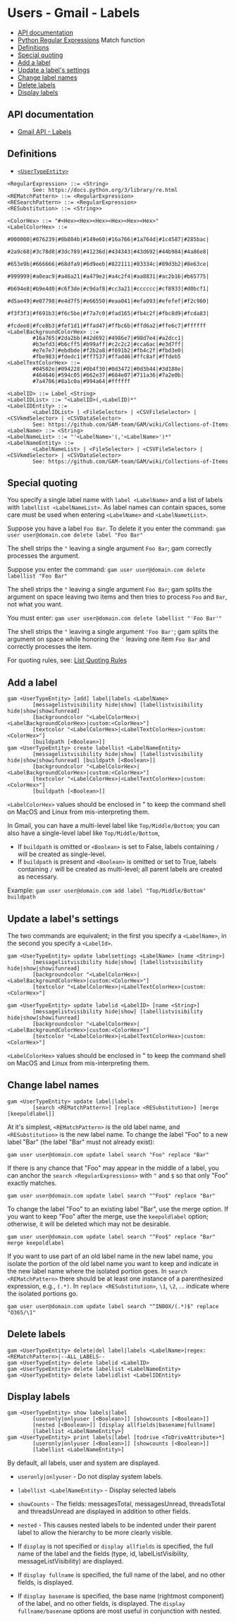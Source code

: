 # Users - Gmail - Labels
- [API documentation](#api-documentation)
- [Python Regular Expressions](Python-Regular-Expressions) Match function
- [Definitions](#definitions)
- [Special quoting](#special-quoting)
- [Add a label](#add-a-label)
- [Update a label's settings](#update-a-labels-settings)
- [Change label names](#change-label-names)
- [Delete labels](#delete-labels)
- [Display labels](#display-labels)

## API documentation
* [Gmail API - Labels](https://developers.google.com/gmail/api/v1/reference/users.labels)

## Definitions
* [`<UserTypeEntity>`](Collections-of-Users)

```
<RegularExpression> ::= <String>
        See: https://docs.python.org/3/library/re.html
<REMatchPattern> ::= <RegularExpression>
<RESearchPattern> ::= <RegularExpression>
<RESubstitution> ::= <String>>

<ColorHex> ::= "#<Hex><Hex><Hex><Hex><Hex><Hex>"
<LabelColorHex> ::=
        #000000|#076239|#0b804b|#149e60|#16a766|#1a764d|#1c4587|#285bac|
        #2a9c68|#3c78d8|#3dc789|#41236d|#434343|#43d692|#44b984|#4a86e8|
        #653e9b|#666666|#68dfa9|#6d9eeb|#822111|#83334c|#89d3b2|#8e63ce|
        #999999|#a0eac9|#a46a21|#a479e2|#a4c2f4|#aa8831|#ac2b16|#b65775|
        #b694e8|#b9e4d0|#c6f3de|#c9daf8|#cc3a21|#cccccc|#cf8933|#d0bcf1|
        #d5ae49|#e07798|#e4d7f5|#e66550|#eaa041|#efa093|#efefef|#f2c960|
        #f3f3f3|#f691b3|#f6c5be|#f7a7c0|#fad165|#fb4c2f|#fbc8d9|#fcda83|
        #fcdee8|#fce8b3|#fef1d1|#ffad47|#ffbc6b|#ffd6a2|#ffe6c7|#ffffff
<LabelBackgroundColorHex> ::=
        #16a765|#2da2bb|#42d692|#4986e7|#98d7e4|#a2dcc1|
        #b3efd3|#b6cff5|#b99aff|#c2c2c2|#cca6ac|#e3d7ff|
        #e7e7e7|#ebdbde|#f2b2a8|#f691b2|#fb4c2f|#fbd3e0|
        #fbe983|#fdedc1|#ff7537|#ffad46|#ffc8af|#ffdeb5
<LabelTextColorHex> ::=
        #04502e|#094228|#0b4f30|#0d3472|#0d3b44|#3d188e|
        #464646|#594c05|#662e37|#684e07|#711a36|#7a2e0b|
        #7a4706|#8a1c0a|#994a64|#ffffff

<LabelID> ::= Label_<String>
<LabelIDList> ::= "<LabelID>(,<LabelID)*"
<LabelIDEntity> ::=
        <LabelIDList> | <FileSelector> | <CSVFileSelector> | <CSVkmdSelector> | <CSVDataSelector>
        See: https://github.com/GAM-team/GAM/wiki/Collections-of-Items
<LabelName> ::= <String>
<LabelNameList> ::= "'<LabelName>'(,'<LabelName>')*"
<LabelNameEntity> ::=
        <LabelNameList> | <FileSelector> | <CSVFileSelector> | <CSVkmdSelector> | <CSVDataSelector>
        See: https://github.com/GAM-team/GAM/wiki/Collections-of-Items
```
## Special quoting
You specify a single label name with `label <LabelName>` and a list of labels with `labellist <LabelNameList>`.
As label names can contain spaces, some care must be used when entering `<LabelName>` and `<LabelNametList>`.

Suppose you have a label `Foo Bar`. To delete it you enter the command: `gam user user@domain.com delete label "Foo Bar"`

The shell strips the `"` leaving a single argument `Foo Bar`; gam correctly processes the argument.

Suppose you enter the command: `gam user user@domain.com delete labellist "Foo Bar"`

The shell strips the `"` leaving a single argument `Foo Bar`; gam splits the argument on space leaving two items and then tries to process `Foo` and `Bar`, not what you want.

You must enter: `gam user user@domain.com delete labellist "'Foo Bar'"`

The shell strips the `"` leaving a single argument `'Foo Bar'`; gam splits the argument on space while honoring the `'` leaving one item `Foo Bar` and correctly processes the item.

For quoting rules, see: [List Quoting Rules](Command-Line-Parsing)

## Add a label
```
gam <UserTypeEntity> [add] label|labels <LabelName>
        [messagelistvisibility hide|show] [labellistvisibility hide|show|showifunread]
        [backgroundcolor "<LabelColorHex>|<LabelBackgroundColorHex>|custom:<ColorHex>"]
        [textcolor "<LabelColorHex>|<LabelTextColorHex>|custom:<ColorHex>"]
        [buildpath [<Boolean>]] 
gam <UserTypeEntity> create labellist <LabelNameEntity>
        [messagelistvisibility hide|show] [labellistvisibility hide|show|showifunread] [buildpath [<Boolean>]]
        [backgroundcolor "<LabelColorHex>|<LabelBackgroundColorHex>|custom:<ColorHex>"]
        [textcolor "<LabelColorHex>|<LabelTextColorHex>|custom:<ColorHex>"]
        [buildpath [<Boolean>]]
```
`<LabelColorHex>` values should be enclosed in " to keep the command shell on MacOS and Linux from mis-interpreting them.

In Gmail, you can have a multi-level label like `Top/Middle/Bottom`; you can also have a single-level label like `Top/Middle/Bottom`,
* If `buildpath` is omitted or `<Boolean>` is set to False, labels containing `/` will be created as single-level.
* If `buildpath` is present and `<Boolean>` is omitted or set to True, labels containing `/` will be created as multi-level;
all parent labels are created as necessary.

Example: `gam user user@domain.com add label "Top/Middle/Bottom" buildpath`

## Update a label's settings
The two commands are equivalent; in the first you specify a `<LabelName>`, in the second you specify a `<LabelId>`.
```
gam <UserTypeEntity> update labelsettings <LabelName> [name <String>]
        [messagelistvisibility hide|show] [labellistvisibility hide|show|showifunread]
        [backgroundcolor "<LabelColorHex>|<LabelBackgroundColorHex>|custom:<ColorHex>"]
        [textcolor "<LabelColorHex>|<LabelTextColorHex>|custom:<ColorHex>"]

gam <UserTypeEntity> update labelid <LabelID> [name <String>]
        [messagelistvisibility hide|show] [labellistvisibility hide|show|showifunread]
        [backgroundcolor "<LabelColorHex>|<LabelBackgroundColorHex>|custom:<ColorHex>"]
        [textcolor "<LabelColorHex>|<LabelTextColorHex>|custom:<ColorHex>"]
```
`<LabelColorHex>` values should be enclosed in " to keep the command shell on MacOS and Linux from mis-interpreting them.

## Change label names
```
gam <UserTypeEntity> update label|labels
        [search <REMatchPattern>] [replace <RESubstitution>] [merge [keepoldlabel]]
```
At it's simplest, `<REMatchPattern>` is the old label name, and `<RESubstitution>` is the new label name.
To change the label "Foo" to a new label "Bar" (the label "Bar" must not already exist):
```
gam user user@domain.com update label search "Foo" replace "Bar"
```
If there is any chance that "Foo" may appear in the middle of a label, you can anchor the `search <RegularExpressions>`
with `^` and `$` so that only "Foo" exactly matches.
```
gam user user@domain.com update label search "^Foo$" replace "Bar"
```
To change the label "Foo" to an existing label "Bar", use the merge option. If you want to keep "Foo" after the merge,
use the `keepoldlabel` option; otherwise, it will be deleted which may not be desirable.
```
gam user user@domain.com update label search "^Foo$" replace "Bar" merge keepoldlabel
```
If you want to use part of an old label name in the new label name, you isolate the portion of the old label name you want to keep
and indicate in the new label name where the isolated portion goes. In `search <REMatchPattern>` there should be at least one instance of a
parenthesized expression, e.g., `(.*)`. In `replace <RESubstitution>`, `\1`, `\2`, ... indicate where the isolated portions go.
```
gam user user@domain.com update label search "^INBOX/(.*)$" replace "O365/\1"
```
## Delete labels
```
gam <UserTypeEntity> delete|del label|labels <LabelName>|regex:<REMatchPattern>|--ALL_LABELS--
gam <UserTypeEntity> delete labelid <LabelID>
gam <UserTypeEntity> delete labellist <LabelNameEntity>
gam <UserTypeEntity> delete labelidlist <LabelIDEntity>
```
## Display labels
```
gam <UserTypeEntity> show labels|label
        [useronly|onlyuser [<Boolean>]] [showcounts [<Boolean>]]
        [nested [<Boolean>]] [display allfields|basename|fullname]
        [labellist <LabelNameEntity>]
gam <UserTypeEntity> print labels|label [todrive <ToDriveAttribute>*]
        [useronly|onlyuser [<Boolean>]] [showcounts [<Boolean>]]
        [labellist <LabelNameEntity>]
```
By default, all labels, user and system are displayed.
  * `useronly|onlyuser` - Do not display system labels.
  * `labellist <LabelNameEntity>` - Display selected labels

* `showCounts` - The fields: messagesTotal, messagesUnread, threadsTotal and threadsUnread are displayed in addition to other fields.
* `nested` - This causes nested labels to be indented under their parent label to allow the hierarchy to be more clearly visible.
* If `display` is not specified or `display allfields` is specified, the full name of the label and the fields (type, id, labelListVisibility, messageListVisibility) are displayed.
* If `display fullname` is specified, the full name of the label, and no other fields, is displayed.
* If `display basename` is specified, the base name (rightmost component) of the label, and no other fields, is displayed.
The `display fullname/basename` options are most useful in conjunction with nested.
